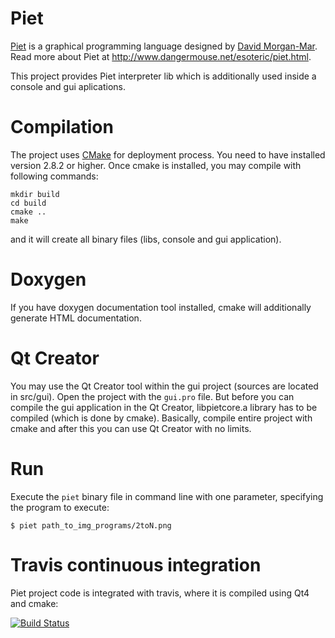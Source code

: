 Piet
====

[Piet](http://en.wikipedia.org/wiki/Piet_%28programming_language%29) is a graphical programming language designed by [David Morgan-Mar](http://en.wikipedia.org/wiki/David_Morgan-Mar). Read more about Piet at http://www.dangermouse.net/esoteric/piet.html.

This project provides Piet interpreter lib which is additionally used inside a console and gui aplications. 

Compilation
===========

The project uses [CMake](http://www.cmake.org/) for deployment process. You need to have installed version 2.8.2 or higher. Once cmake is installed, you may compile with following commands:

    mkdir build
    cd build
    cmake ..
    make

and it will create all binary files (libs, console and gui application).

Doxygen
=======

If you have doxygen documentation tool installed, cmake will additionally generate HTML documentation.

Qt Creator
==========

You may use the Qt Creator tool within the gui project (sources are located in src/gui). Open the project with the `gui.pro` file. But before you can compile the gui application in the Qt Creator, libpietcore.a library has to be compiled (which is done by cmake). Basically, compile entire project with cmake and after this you can use Qt Creator with no limits.

Run
===

Execute the `piet` binary file in command line with one parameter, specifying the program to execute:

    $ piet path_to_img_programs/2toN.png

Travis continuous integration
=============================

Piet project code is integrated with travis, where it is compiled using Qt4 and cmake:

[![Build Status](https://travis-ci.org/tkoomzaaskz/piet.png?branch=master)](https://travis-ci.org/tkoomzaaskz/piet)
